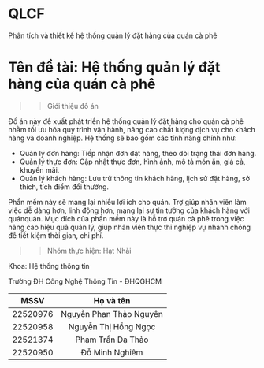# QLCF
Phân tích và thiết kế hệ thống quản lý đặt hàng của quán cà phê  
# Tên đề tài: Hệ thống quản lý đặt hàng của quán cà phê 

>> Giới thiệu đồ án

Đồ án này đề xuất phát triển hệ thống quản lý đặt hàng cho quán cà phê nhằm tối ưu hóa quy trình vận hành, nâng cao chất lượng dịch vụ cho khách hàng và doanh nghiệp. Hệ thống sẽ bao gồm các tính năng chính như:
- Quản lý đơn hàng: Tiếp nhận đơn đặt hàng, theo dõi trạng thái đơn hàng.
- Quản lý thực đơn: Cập nhật thực đơn, hình ảnh, mô tả món ăn, giá cả, khuyến mãi.
- Quản lý khách hàng: Lưu trữ thông tin khách hàng, lịch sử đặt hàng, sở thích, tích điểm đổi thưởng.

Phần mềm này sẽ mang lại nhiều lợi ích cho quán. Trợ giúp nhân viên làm việc dễ dàng hơn, linh động hơn, mang lại sự tin tưởng của khách hàng với quánquán. Mục đích của phần mềm này là hỗ trợ quán cà phê trong việc nâng cao hiệu quả quản lý, giúp nhân viên thực thi nghiệp vụ nhanh chóng để tiết kiệm thời gian, chi phí.

>> Nhóm thực hiện: Hạt Nhài

Khoa: Hệ thống thông tin

Trường ĐH Công Nghệ Thông Tin - ĐHQGHCM

 | MSSV     | Họ và tên |
 | ---------|:-------------:|
 | 22520976 |Nguyễn Phan Thảo Nguyên|
 | 22520958 |Nguyễn Thị Hồng Ngọc|
 | 22521374 |Phạm Trần Dạ Thảo|
 | 22520950 |Đỗ Minh Nghiêm|

